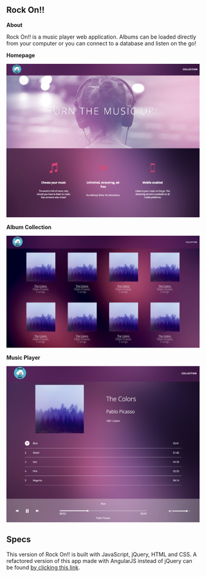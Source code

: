 ## Rock On!!

**About**

Rock On!! is a music player web application.  Albums can be loaded directly from your computer or you can connect to a database and listen on the go!

**Homepage**

<img src="assets/images/landing_page.png" >

**Album Collection**

<img src="assets/images/albumCollection.png" >

**Music Player**

<img src="assets/images/playerBar.png" >

## Specs

This version of Rock On!! is built with JavaScript, jQuery, HTML and CSS.  A refactored version of this app made with AngularJS instead of jQuery can be found [by clicking this link](https://github.com/dcschreck/rock-on).
